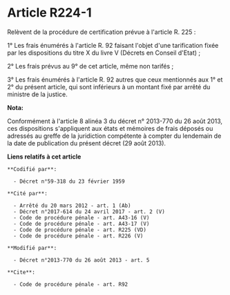 # Article R224-1

Relèvent de la procédure de certification prévue à l'article R. 225 : 

1° Les frais énumérés à l'article R. 92 faisant l'objet d'une tarification fixée par les dispositions du titre X du livre V
(Décrets en Conseil d'Etat) ; 

2° Les frais prévus au 9° de cet article, même non tarifés ; 

3° Les frais énumérés à l'article R. 92 autres que ceux mentionnés aux 1° et 2° du présent article, qui sont inférieurs à un
montant fixé par arrêté du ministre de la justice.

**Nota:**

Conformément à l'article 8 alinéa 3 du décret n° 2013-770 du 26 août 2013, ces dispositions s'appliquent aux états et
mémoires de frais déposés ou adressés au greffe de la juridiction compétente à compter du lendemain de la date de publication
du présent décret (29 août 2013).

**Liens relatifs à cet article**

	**Codifié par**:

	  - Décret n°59-318 du 23 février 1959

	**Cité par**:

	  - Arrêté du 20 mars 2012 - art. 1 (Ab)
	  - Décret n°2017-614 du 24 avril 2017 - art. 2 (V)
	  - Code de procédure pénale - art. A43-16 (V)
	  - Code de procédure pénale - art. A43-17 (V)
	  - Code de procédure pénale - art. R225 (VD)
	  - Code de procédure pénale - art. R226 (V)

	**Modifié par**:

	  - Décret n°2013-770 du 26 août 2013 - art. 5

	**Cite**:

	  - Code de procédure pénale - art. R92
